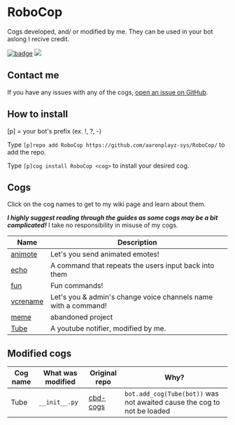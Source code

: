 # RoboCop

Cogs developed, and/ or modified by me. They can be used in your bot aslong I recive credit.

[![badge](https://img.shields.io/badge/AaronPlayz-RoboCop_Cogs-blueviolet?logo=python&logoColor=blueviolet)](https://aaronplayzgaming.gq/) [![](https://img.shields.io/badge/Red%20DiscordBot-V3-red.svg)](https://github.com/Cog-Creators/Red-DiscordBot)

## Contact me

If you have any issues with any of the cogs, <a href="https://github.com/aaronplayz-sys/RoboCop/issues">open an issue on GitHub</a>.

## How to install

[p] = your bot's prefix (ex. !, ?, -)

Type `[p]repo add RoboCop https://github.com/aaronplayz-sys/RoboCop/` to add the repo.

Type `[p]cog install RoboCop <cog>` to install your desired cog.

## Cogs

Click on the cog names to get to my wiki page and learn about them.

***I highly suggest reading through the guides as some cogs may be a bit complicated!*** I take no responsibility in misuse of my cogs.

| Name | Description |
| --- | --- |
| [animote](https://github.com/aaronplayz-sys/RoboCop/tree/main/animote) | Let's you send animated emotes! |
| [echo](https://github.com/aaronplayz-sys/RoboCop/tree/main/echo) | A command that repeats the users input back into them |
| [fun](https://github.com/aaronplayz-sys/RoboCop/tree/main/fun) | Fun commands! |
| [vcrename](https://github.com/aaronplayz-sys/RoboCop/tree/main/vcrename) | Let's you & admin's change voice channels name with a command! |
| [meme](https://github.com/aaronplayz-sys/RoboCop/tree/main/meme) | abandoned project |
| [Tube](https://github.com/aaronplayz-sys/RoboCop/tree/main/Tube) | A youtube notifier, modified by me. |

## Modified cogs

| Cog name | What was modified | Original repo | Why? |
| --- | --- | --- | --- |
| Tube | `__init__.py` | [cbd-cogs](https://gitlab.com/CrunchBangDev/cbd-cogs) | `bot.add_cog(Tube(bot))` was not awaited cause the cog to not be loaded |
